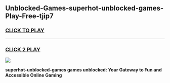 
## Unblocked-Games-superhot-unblocked-games-Play-Free-tjip7
<h3>
<a href="https://premium76.site?title=superhot-unblocked-games&ref=10A">CLICK TO PLAY</a></h3>
<hr>

<h3>
<a href="https://premium76.site?title=superhot-unblocked-games&ref=10A">CLICK 2 PLAY</a>
  
</h3>

<a href="https://premium76.site?title=superhot-unblocked-games&ref=10A"><img src="https://clearcache.store/games.png"></a>


**superhot-unblocked-games games unblocked: Your Gateway to Fun and Accessible Online Gaming**

